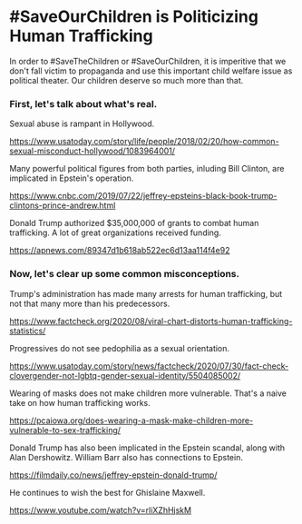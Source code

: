 # #SaveOurChildren is Politicizing Human Trafficking

In order to #SaveTheChildren or #SaveOurChildren, it is imperitive that we don't fall victim to propaganda and use this important child welfare issue as political theater. Our children deserve so much more than that.

### First, let's talk about what's real.

Sexual abuse is rampant in Hollywood.

https://www.usatoday.com/story/life/people/2018/02/20/how-common-sexual-misconduct-hollywood/1083964001/

Many powerful political figures from both parties, inluding Bill Clinton, are implicated in Epstein's operation.

https://www.cnbc.com/2019/07/22/jeffrey-epsteins-black-book-trump-clintons-prince-andrew.html

Donald Trump authorized $35,000,000 of grants to combat human trafficking. A lot of great organizations received funding.

https://apnews.com/89347d1b618ab522ec6d13aa114f4e92

### Now, let's clear up some common misconceptions.

Trump's administration has made many arrests for human trafficking, but not that many more than his predecessors.

https://www.factcheck.org/2020/08/viral-chart-distorts-human-trafficking-statistics/

Progressives do not see pedophilia as a sexual orientation.

https://www.usatoday.com/story/news/factcheck/2020/07/30/fact-check-clovergender-not-lgbtq-gender-sexual-identity/5504085002/

Wearing of masks does not make children more vulnerable. That's a naive take on how human trafficking works.

https://pcaiowa.org/does-wearing-a-mask-make-children-more-vulnerable-to-sex-trafficking/

Donald Trump has also been implicated in the Epstein scandal, along with Alan Dershowitz. William Barr also has connections to Epstein.

https://filmdaily.co/news/jeffrey-epstein-donald-trump/

He continues to wish the best for Ghislaine Maxwell.

https://www.youtube.com/watch?v=rliXZhHjskM
